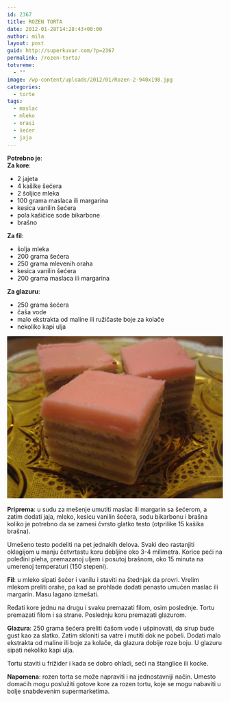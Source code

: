 ```yaml
---
id: 2367
title: ROZEN TORTA
date: 2012-01-28T14:28:43+00:00
author: mila
layout: post
guid: http://superkuvar.com/?p=2367
permalink: /rozen-torta/
totvreme:
  - ""
image: /wp-content/uploads/2012/01/Rozen-2-940x198.jpg
categories:
  - torte
tags:
  - maslac
  - mleko
  - orasi
  - šećer
  - jaja
---
```

**Potrebno je**:  
**Za kore**:

  * 2 jajeta
  * 4 kašike šećera
  * 2 šoljice mleka
  * 100 grama maslaca ili margarina
  * kesica vanilin šećera
  * pola kašičice sode bikarbone
  * brašno

**Za fil**:

  * šolja mleka
  * 200 grama šećera
  * 250 grama mlevenih oraha
  * kesica vanilin šećera
  * 200 grama maslaca ili margarina

**Za glazuru**:

  * 250 grama šećera
  * čaša vode
  * malo ekstrakta od maline ili ružičaste boje za kolače
  * nekoliko kapi ulja

![Rozen torta](/wp-content/uploads/2012/01/Rozen-2-1024x768.jpg)

**Priprema**: u sudu za mešenje umutiti maslac ili margarin sa  šećerom, a zatim dodati jaja, mleko, kesicu vanilin šećera, sodu bikarbonu i brašna koliko je potrebno da se zamesi čvrsto glatko testo (otprilike 15 kašika brašna).

Umešeno testo podeliti na pet jednakih delova. Svaki deo rastanjiti oklagijom u manju četvrtastu koru debljine oko 3-4 milimetra. Korice peći na poleđini pleha, premazanoj uljem i posutoj brašnom, oko 15 minuta na umerenoj temperaturi (150 stepeni).

**Fil**: u mleko sipati šećer i vanilu i staviti na štednjak da provri. Vrelim mlekom preliti orahe, pa kad se prohlade dodati penasto umućen maslac ili margarin. Masu lagano izmešati.

Ređati kore jednu na drugu i svaku premazati filom, osim poslednje. Tortu premazati filom i sa strane. Poslednju koru premazati glazurom.

**Glazura**: 250 grama šećera preliti čašom vode i ušpinovati, da sirup bude gust kao za slatko. Zatim skloniti sa vatre i mutiti dok ne pobeli. Dodati malo ekstrakta od maline ili boje za kolače, da glazura dobije roze boju. U glazuru sipati nekoliko kapi ulja.

Tortu staviti u frižider i kada se dobro ohladi, seći na štanglice ili kocke.

**Napomena**:   rozen torta se može napraviti i na jednostavniji način. Umesto domaćih mogu poslužiti gotove kore za rozen tortu, koje se mogu nabaviti u bolje snabdevenim supermarketima.